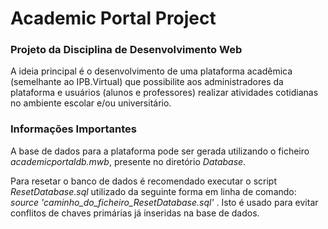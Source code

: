 # Academic Portal Project

### Projeto da Disciplina de Desenvolvimento Web

A ideia principal é o desenvolvimento de uma plataforma acadêmica (semelhante ao IPB.Virtual) que possibilite aos administradores da plataforma e usuários (alunos e professores) realizar atividades cotidianas no ambiente escolar e/ou universitário.

### Informações Importantes

A base de dados para a plataforma pode ser gerada utilizando o ficheiro *academicportaldb.mwb*, presente no diretório *Database*.

Para resetar o banco de dados é recomendado executar o script *ResetDatabase.sql* utilizado da seguinte forma em linha de comando: *source 'caminho_do_ficheiro_ResetDatabase.sql'* . 
Isto é usado para evitar conflitos de chaves primárias já inseridas na base de dados.